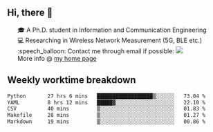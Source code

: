 <h2 > Hi, there 👋 </h3>

<div >
 <ul>
 🎓 A Ph.D. student in Information and Communication Engineering <br>
 💻 Researching in Wireless Network Measurement (5G, BLE etc.)<br>
 :speech_balloon: Contact me through email if possible: <a href="mailto:ethanjia@sjtu.edu.cn"><img src="https://img.shields.io/badge/-ethanjia@sjtu.edu.cn-c14438?style=plastic&logo=Gmail&logoColor=white&link=mailto:mailto:ethanjia@sjtu.edu.cn"></a> <br>
  More info @ <a href="https://haifengjia.github.io">my home page</a>
 </ul>
</div>

<h2 >
Weekly worktime breakdown
</h1>


<!--START_SECTION:waka-->

```txt
Python       27 hrs 6 mins   ██████████████████▒░░░░░░   73.04 %
YAML         8 hrs 12 mins   █████▓░░░░░░░░░░░░░░░░░░░   22.10 %
CSV          40 mins         ▒░░░░░░░░░░░░░░░░░░░░░░░░   01.83 %
Makefile     28 mins         ▒░░░░░░░░░░░░░░░░░░░░░░░░   01.27 %
Markdown     19 mins         ▒░░░░░░░░░░░░░░░░░░░░░░░░   00.86 %
```

<!--END_SECTION:waka-->


